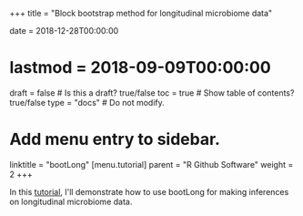 +++
title = "Block bootstrap method for longitudinal microbiome data"

date = 2018-12-28T00:00:00
# lastmod = 2018-09-09T00:00:00

draft = false  # Is this a draft? true/false
toc = true  # Show table of contents? true/false
type = "docs"  # Do not modify.

# Add menu entry to sidebar.
linktitle = "bootLong"
[menu.tutorial]
  parent = "R Github Software"
  weight = 2
+++

In this [tutorial](https://pratheepaj.github.io/bootLong/), I'll demonstrate how to use bootLong for making inferences on longitudinal microbiome data.


